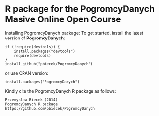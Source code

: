 R package for the PogromcyDanych Masive Online Open Course
==========================================================

Installing PogromcyDanych package:
To get started, install the latest version of **PogromcyDanych**:
```{Ruby}
if (!require(devtools)) {
    install.packages("devtools")
    require(devtools)
}
install_github("pbiecek/PogromcyDanych")
```
or use CRAN version:

```{Ruby}
install.packages("PogromcyDanych")
```

Kindly cite the PogromcyDanych R package as follows:
```
Przemyslaw Biecek (2014)
PogromcyDanych R package
https://github.com/pbiecek/PogromcyDanych
```
